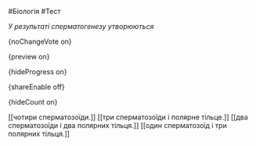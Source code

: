 #Біологія #Тест

*У результаті сперматогенезу утворюються*

{noChangeVote on}

{preview on}

{hideProgress on}

{shareEnable off}

{hideCount on}

[[чотири сперматозоїди.]]
[[три сперматозоїди і полярне тільце.]]
[[два сперматозоїди і два полярних тільця.]]
[[один сперматозоїд і три полярних тільця.]]
